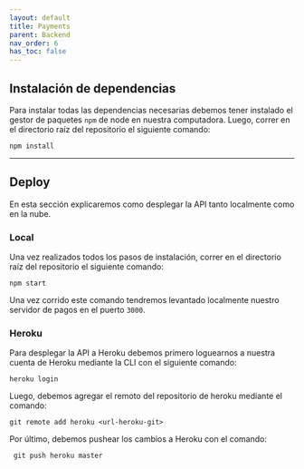 ```yaml
---
layout: default
title: Payments
parent: Backend
nav_order: 6
has_toc: false
---
```


## Instalación de dependencias

Para instalar todas las dependencias necesarias debemos tener instalado el gestor de paquetes `npm` de node en nuestra computadora. Luego, correr en el directorio raíz del repositorio el siguiente comando:

```console
npm install
```

---

## Deploy

En esta sección explicaremos como desplegar la API tanto localmente como en la nube.

### Local

Una vez realizados todos los pasos de instalación, correr en el directorio raíz del repositorio el siguiente comando:

```console
npm start
```

Una vez corrido este comando tendremos levantado localmente nuestro servidor de pagos en el puerto `3000`.

### Heroku

Para desplegar la API a Heroku debemos primero loguearnos a nuestra cuenta de Heroku mediante la CLI con el siguiente comando:

```console
heroku login
``` 

Luego, debemos agregar el remoto del repositorio de heroku mediante el comando:

```console
git remote add heroku <url-heroku-git>
``` 

Por último, debemos pushear los cambios a Heroku con el comando:

```console
 git push heroku master
```

